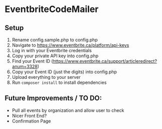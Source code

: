 # EventbriteCodeMailer

## Setup
1. Rename config.sample.php to config.php
1. Navigate to https://www.eventbrite.ca/platform/api-keys
1. Log in with your Eventbrite credentials
1. Copy your private API key into config.php
1. Find your Event ID (https://www.eventbrite.ca/support/articleredirect?anum=3328)
1. Copy your Event ID (just the digits) into config.php
1. Upload everything to your server
1. Run `composer install` to install dependencies

## Future Improvements / TO DO:
* Pull all events by organization and allow user to check
* Nicer Front End?
* Confirmation Page